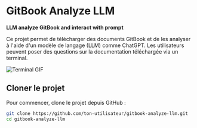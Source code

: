 # GitBook Analyze LLM

**LLM analyze GitBook and interact with prompt**

Ce projet permet de télécharger des documents GitBook et de les analyser à l'aide d'un modèle de langage (LLM) comme ChatGPT. Les utilisateurs peuvent poser des questions sur la documentation téléchargée via un terminal.

![Terminal GIF](images/termLlm.gif)

## Cloner le projet

Pour commencer, clone le projet depuis GitHub :

```bash
git clone https://github.com/ton-utilisateur/gitbook-analyze-llm.git
cd gitbook-analyze-llm
